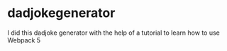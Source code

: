 # dadjokegenerator
I did this dadjoke generator with the help of a tutorial to learn how to use Webpack 5
